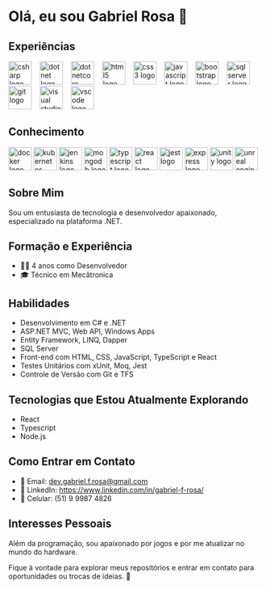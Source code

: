 # Olá, eu sou Gabriel Rosa 👋

## Experiências
<div align="left">
    <img src="https://cdn.jsdelivr.net/gh/devicons/devicon/icons/csharp/csharp-original.svg" height="46" alt="csharp logo"/>
    <img width="8" />    
    <img src="https://cdn.jsdelivr.net/gh/devicons/devicon/icons/dot-net/dot-net-original-wordmark.svg" height="46" alt="dotnet logo"/>
    <img width="8" />
    <img src="https://cdn.jsdelivr.net/gh/devicons/devicon/icons/dotnetcore/dotnetcore-original.svg" height="46" alt="dotnetcore logo"/>
    <img width="8" />
    <img src="https://cdn.jsdelivr.net/gh/devicons/devicon/icons/html5/html5-original.svg" height="46" alt="html5 logo"/>
    <img width="8" />
    <img src="https://cdn.jsdelivr.net/gh/devicons/devicon/icons/css3/css3-original.svg" height="46" alt="css3 logo"/>
    <img width="8" />    
    <img src="https://cdn.jsdelivr.net/gh/devicons/devicon/icons/javascript/javascript-original.svg" height="46" alt="javascript logo"/>
    <img width="8" />            
    <img src="https://cdn.jsdelivr.net/gh/devicons/devicon/icons/bootstrap/bootstrap-original.svg" height="46" alt="bootstrap logo" />
    <img width="8" />    
    <img src="https://cdn.jsdelivr.net/gh/devicons/devicon/icons/microsoftsqlserver/microsoftsqlserver-plain-wordmark.svg" height="46" alt="sqlserver logo"/>
    <img width="8" />    
    <img src="https://cdn.jsdelivr.net/gh/devicons/devicon/icons/git/git-original-wordmark.svg" height="46" alt="git logo"/>
    <img width="8" />      
    <img src="https://cdn.jsdelivr.net/gh/devicons/devicon/icons/visualstudio/visualstudio-plain.svg" height="46" alt="visual studio logo"/>
    <img width="8" />
    <img src="https://cdn.jsdelivr.net/gh/devicons/devicon/icons/vscode/vscode-original-wordmark.svg" height="46" alt="vscode logo"/>
</div>

## Conhecimento
<div align="left">        
    <img src="https://cdn.jsdelivr.net/gh/devicons/devicon/icons/docker/docker-plain-wordmark.svg" height="46" alt="docker logo"/>      
    <img src="https://cdn.jsdelivr.net/gh/devicons/devicon/icons/kubernetes/kubernetes-plain.svg" height="46" alt="kubernetes logo"/>          
    <img src="https://cdn.jsdelivr.net/gh/devicons/devicon/icons/jenkins/jenkins-original.svg" height="46" alt="jenkins logo"/>          
    <img src="https://cdn.jsdelivr.net/gh/devicons/devicon/icons/mongodb/mongodb-original-wordmark.svg" height="46" alt="mongodb logo"/>          
    <img src="https://cdn.jsdelivr.net/gh/devicons/devicon/icons/typescript/typescript-original.svg" height="46" alt="typescript logo"/>
    <img src="https://cdn.jsdelivr.net/gh/devicons/devicon/icons/react/react-original-wordmark.svg" height="46" alt="react logo"/>
    <img src="https://cdn.jsdelivr.net/gh/devicons/devicon/icons/jest/jest-plain.svg" height="46" alt="jest logo"/>
    <img src="https://cdn.jsdelivr.net/gh/devicons/devicon/icons/express/express-original.svg" height="46" alt="express logo"/>
    <img src="https://cdn.jsdelivr.net/gh/devicons/devicon/icons/unity/unity-original.svg" height="46" alt="unity logo"/>     
    <img src="https://cdn.jsdelivr.net/gh/devicons/devicon/icons/unrealengine/unrealengine-original.svg" height="46" alt="unreal engine logo"/>
</div>

## Sobre Mim
Sou um entusiasta de tecnologia e desenvolvedor apaixonado, especializado na plataforma .NET.

## Formação e Experiência
- 👨‍💻 4 anos como Desenvolvedor
- 🎓 Técnico em Mecâtronica

## Habilidades
- Desenvolvimento em C# e .NET
- ASP.NET MVC, Web API, Windows Apps
- Entity Framework, LINQ, Dapper
- SQL Server
- Front-end com HTML, CSS, JavaScript, TypeScript e React
- Testes Unitários com xUnit, Moq, Jest
- Controle de Versão com Git e TFS

## Tecnologias que Estou Atualmente Explorando
- React
- Typescript
- Node.js

## Como Entrar em Contato
- 📧 Email: dev.gabriel.f.rosa@gmail.com
- 🔗 LinkedIn: https://www.linkedin.com/in/gabriel-f-rosa/
- 📱 Celular: (51) 9 9987 4826

## Interesses Pessoais
Além da programação, sou apaixonado por jogos e por me atualizar no mundo do hardware.

Fique à vontade para explorar meus repositórios e entrar em contato para oportunidades ou trocas de ideias. 🚀
